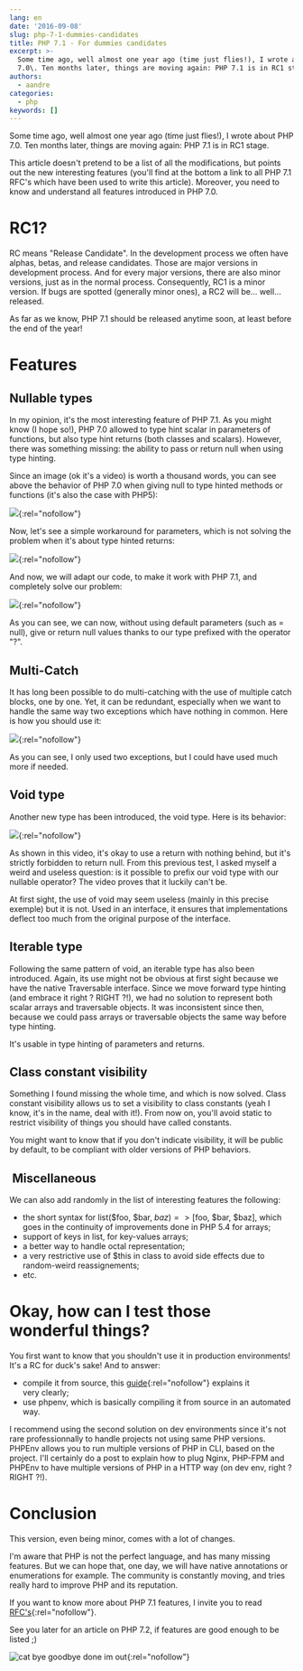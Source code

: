 ```yaml
---
lang: en
date: '2016-09-08'
slug: php-7-1-dummies-candidates
title: PHP 7.1 - For dummies candidates
excerpt: >-
  Some time ago, well almost one year ago (time just flies!), I wrote about PHP
  7.0\. Ten months later, things are moving again: PHP 7.1 is in RC1 stage.
authors:
  - aandre
categories:
  - php
keywords: []
---
```

Some time ago, well almost one year ago (time just flies!), I wrote about PHP 7.0\. Ten months later, things are moving again: PHP 7.1 is in RC1 stage.

This article doesn't pretend to be a list of all the modifications, but points out the new interesting features (you'll find at the bottom a link to all PHP 7.1 RFC's which have been used to write this article). Moreover, you need to know and understand all features introduced in PHP 7.0.

# RC1?

RC means "Release Candidate". In the development process we often have alphas, betas, and release candidates. Those are major versions in development process. And for every major versions, there are also minor versions, just as in the normal process. Consequently, RC1 is a minor version. If bugs are spotted (generally minor ones), a RC2 will be... well... released.

As far as we know, PHP 7.1 should be released anytime soon, at least before the end of the year!

# Features

## Nullable types

In my opinion, it's the most interesting feature of PHP 7.1\. As you might know (I hope so!), PHP 7.0 allowed to type hint scalar in parameters of functions, but also type hint returns (both classes and scalars). However, there was something missing: the ability to pass or return null when using type hinting.

Since an image (ok it's a video) is worth a thousand words, you can see above the behavior of PHP 7.0 when giving null to type hinted methods or functions (it's also the case with PHP5):

[![](https://asciinema.org/a/84925.png)](https://asciinema.org/a/84925){:rel="nofollow"}

Now, let's see a simple workaround for parameters, which is not solving the problem when it's about type hinted returns:

[![](https://asciinema.org/a/84927.png)](https://asciinema.org/a/84927){:rel="nofollow"}

And now, we will adapt our code, to make it work with PHP 7.1, and completely solve our problem:

[![](https://asciinema.org/a/84926.png)](https://asciinema.org/a/84926){:rel="nofollow"}

As you can see, we can now, without using default parameters (such as = null), give or return null values thanks to our type prefixed with the operator "?".

## Multi-Catch

It has long been possible to do multi-catching with the use of multiple catch blocks, one by one. Yet, it can be redundant, especially when we want to handle the same way two exceptions which have nothing in common. Here is how you should use it:

[![](https://asciinema.org/a/84954.png)](https://asciinema.org/a/84954){:rel="nofollow"}

As you can see, I only used two exceptions, but I could have used much more if needed.

## Void type

Another new type has been introduced, the void type. Here is its behavior:

[![](https://asciinema.org/a/84952.png)](https://asciinema.org/a/84952){:rel="nofollow"}

As shown in this video, it's okay to use a return with nothing behind, but it's strictly forbidden to return null. From this previous test, I asked myself a weird and useless question: is it possible to prefix our void type with our nullable operator? The video proves that it luckily can't be.

At first sight, the use of void may seem useless (mainly in this precise exemple) but it is not. Used in an interface, it ensures that implementations deflect too much from the original purpose of the interface.

## Iterable type

Following the same pattern of void, an iterable type has also been introduced. Again, its use might not be obvious at first sight because we have the native Traversable interface. Since we move forward type hinting (and embrace it right ? RIGHT ?!), we had no solution to represent both scalar arrays and traversable objects. It was inconsistent since then, because we could pass arrays or traversable objects the same way before type hinting.

It's usable in type hinting of parameters and returns.

## Class constant visibility

Something I found missing the whole time, and which is now solved. Class constant visibility allows us to set a visibility to class constants (yeah I know, it's in the name, deal with it!). From now on, you'll avoid static to restrict visibility of things you should have called constants.

You might want to know that if you don't indicate visibility, it will be public by default, to be compliant with older versions of PHP behaviors.

##  Miscellaneous

We can also add randomly in the list of interesting features the following:

*   the short syntax for list($foo, $bar, $baz) => [$foo, $bar, $baz], which goes in the continuity of improvements done in PHP 5.4 for arrays;
*   support of keys in list, for key-values arrays;
*   a better way to handle octal representation;
*   a very restrictive use of $this in class to avoid side effects due to random-weird reassignements;
*   etc.

# Okay, how can I test those wonderful things?

You first want to know that you shouldn't use it in production environments! It's a RC for duck's sake! And to answer:

*   compile it from source, this [guide](http://php.net/manual/fr/install.windows.building.php){:rel="nofollow"} explains it very clearly;
*   use phpenv, which is basically compiling it from source in an automated way.

I recommend using the second solution on dev environments since it's not rare professionnally to handle projects not using same PHP versions. PHPEnv allows you to run multiple versions of PHP in CLI, based on the project. I'll certainly do a post to explain how to plug Nginx, PHP-FPM and PHPEnv to have multiple versions of PHP in a HTTP way (on dev env, right ? RIGHT ?!).

# Conclusion

This version, even being minor, comes with a lot of changes.

I'm aware that PHP is not the perfect language, and has many missing features. But we can hope that, one day, we will have native annotations or enumerations for example. The community is constantly moving, and tries really hard to improve PHP and its reputation.

If you want to know more about PHP 7.1 features, I invite you to read [RFC's](https://wiki.php.net/rfc#php_71){:rel="nofollow"}.

See you later for an article on PHP 7.2, if features are good enough to be listed ;)

![cat bye goodbye done im out](https://media.giphy.com/media/iPiUxztIL4Sl2/giphy.gif){:rel="nofollow"}
